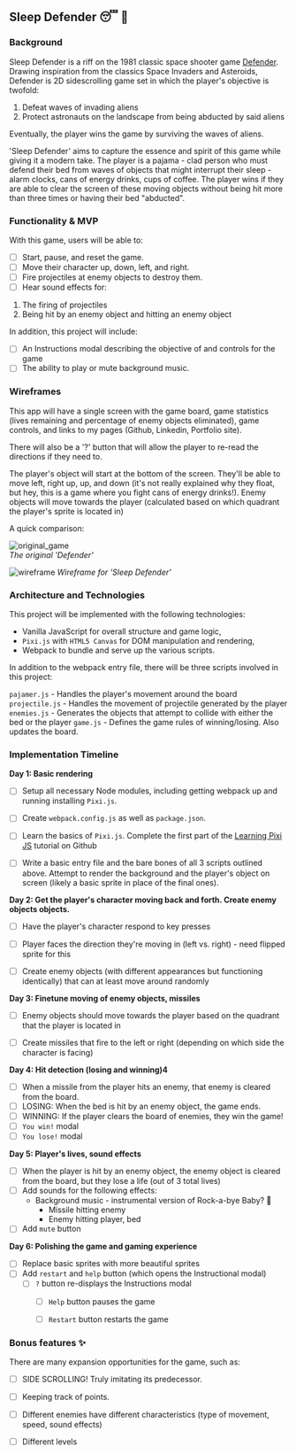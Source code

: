 ## Sleep Defender :sleeping: :space_invader:

### Background

Sleep Defender is a riff on the 1981 classic space shooter game [Defender](http://www.classicgamesarcade.com/game/21638/defender.html). Drawing inspiration from the classics Space Invaders and Asteroids, Defender is 2D sidescrolling game set in which the player's objective is twofold: 

1. Defeat waves of invading aliens
2. Protect astronauts on the landscape from being abducted by said aliens

Eventually, the player wins the game by surviving the waves of aliens.

'Sleep Defender' aims to capture the essence and spirit of this game while giving it a modern take. The player is a pajama - clad person who must defend their bed from waves of objects that might interrupt their sleep - alarm clocks, cans of energy drinks, cups of coffee. The player wins if they are able to clear the screen of these moving objects without being hit more than three times or having their bed "abducted". 


### Functionality & MVP  

With this game, users will be able to:

- [ ] Start, pause, and reset the game.
- [ ] Move their character up, down, left, and right.
- [ ] Fire projectiles at enemy objects to destroy them.
- [ ] Hear sound effects for:
1. The firing of projectiles
2. Being hit by an enemy object and hitting an enemy object

In addition, this project will include:

- [ ] An Instructions modal describing the objective of and controls for the game
- [ ] The ability to play or mute background music. 

### Wireframes

This app will have a single screen with the game board, game statistics (lives remaining and percentage of enemy objects eliminated), game controls, and links to my pages (Github, Linkedin, Portfolio site). 

There will also be a '?' button that will allow the player to re-read the directions if they need to.

The player's object will start at the bottom of the screen. They'll be able to move left, right up, up, and down (it's not really explained why they float, but hey, this is a game where you fight cans of energy drinks!). Enemy objects will move towards the player (calculated based on which quadrant the player's sprite is located in)

A quick comparison:  

![original_game](http://res.cloudinary.com/liuffy/image/upload/v1486409862/original_defender_fhy1pa.gif)  
*The original 'Defender'*

![wireframe](http://res.cloudinary.com/liuffy/image/upload/v1486422363/s_d_wireframe_yyc2ye.png)
*Wireframe for 'Sleep Defender'*


### Architecture and Technologies

This project will be implemented with the following technologies:

- Vanilla JavaScript for overall structure and game logic,
- `Pixi.js` with `HTML5 Canvas` for DOM manipulation and rendering,
- Webpack to bundle and serve up the various scripts.

In addition to the webpack entry file, there will be three scripts involved in this project:

`pajamer.js` - Handles the player's movement around the board
`projectile.js` - Handles the movement of projectile generated by the player
`enemies.js` - Generates the objects that attempt to collide with either the bed or the player 
`game.js` - Defines the game rules of winning/losing. Also updates the board.


### Implementation Timeline

**Day 1: Basic rendering**
- [ ] Setup all necessary Node modules, including getting webpack up and running installing `Pixi.js`.  
- [ ] Create `webpack.config.js` as well as `package.json`.  
- [ ] Learn the basics of `Pixi.js`. Complete the first part of the [Learning Pixi JS](https://github.com/kittykatattack/learningPixi) tutorial on Github
- [ ] Write a basic entry file and the bare bones of all 3 scripts outlined above. Attempt to render the background and the player's object on screen (likely a basic sprite in place of the final ones).  


**Day 2: Get the player's character moving back and forth. Create enemy objects objects.**
- [ ] Have the player's character respond to key presses
- [ ] Player faces the direction they're moving in (left vs. right) - need flipped sprite for this
- [ ] Create enemy objects (with different appearances but functioning identically) that can at least move around randomly 


**Day 3: Finetune moving of enemy objects, missiles**
- [ ] Enemy objects should move towards the player based on the quadrant that the player is located in
- [ ] Create missiles that fire to the left or right (depending on which side the character is facing)


**Day 4: Hit detection (losing and winning)4**
- [ ] When a missile from the player hits an enemy, that enemy is cleared from the board.
- [ ] LOSING: When the bed is hit by an enemy object, the game ends.
- [ ] WINNING: If the player clears the board of enemies, they win the game! 
- [ ] `You win!` modal
- [ ] `You lose!` modal

**Day 5: Player's lives, sound effects**
- [ ] When the player is hit by an enemy object, the enemy object is cleared from the board, but they lose a life (out of 3 total lives)
- [ ] Add sounds for the following effects:
  * Background music - instrumental version of Rock-a-bye Baby? :full_moon_with_face:
	* Missile hitting enemy
	* Enemy hitting player, bed
- [ ] Add `mute` button 

**Day 6: Polishing the game and gaming experience**
- [ ] Replace basic sprites with more beautiful sprites
- [ ] Add `restart` and `help` button (which opens the Instructional modal)
  - [ ] `?` button re-displays the Instructions modal 
 	- [ ] `Help` button pauses the game 
	- [ ] `Restart` button restarts the game


### Bonus features :sparkles:

There are many expansion opportunities for the game, such as:

- [ ] SIDE SCROLLING! Truly imitating its predecessor. 
- [ ] Keeping track of points. 
- [ ] Different enemies have different characteristics (type of movement, speed, sound effects)
- [ ] Different levels 

